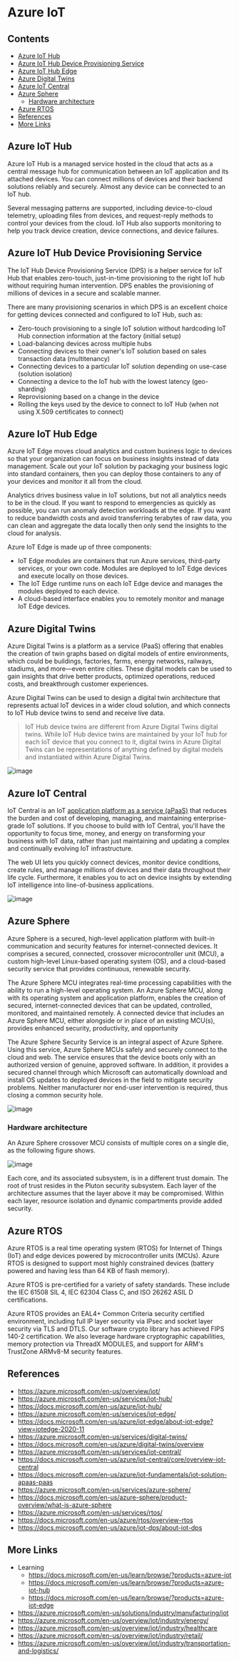 # Azure IoT <!-- omit in toc -->

## Contents <!-- omit in toc -->

- [Azure IoT Hub](#azure-iot-hub)
- [Azure IoT Hub Device Provisioning Service](#azure-iot-hub-device-provisioning-service)
- [Azure IoT Hub Edge](#azure-iot-hub-edge)
- [Azure Digital Twins](#azure-digital-twins)
- [Azure IoT Central](#azure-iot-central)
- [Azure Sphere](#azure-sphere)
  - [Hardware architecture](#hardware-architecture)
- [Azure RTOS](#azure-rtos)
- [References](#references)
- [More Links](#more-links)

## Azure IoT Hub

Azure IoT Hub is a managed service hosted in the cloud that acts as a central message hub for communication between an IoT application and its attached devices.
You can connect millions of devices and their backend solutions reliably and securely.
Almost any device can be connected to an IoT hub.

Several messaging patterns are supported, including device-to-cloud telemetry, uploading files from devices, and request-reply methods to control your devices from the cloud.
IoT Hub also supports monitoring to help you track device creation, device connections, and device failures.

## Azure IoT Hub Device Provisioning Service

The IoT Hub Device Provisioning Service (DPS) is a helper service for IoT Hub that enables zero-touch, just-in-time provisioning to the right IoT hub without requiring human intervention.
DPS enables the provisioning of millions of devices in a secure and scalable manner.

There are many provisioning scenarios in which DPS is an excellent choice for getting devices connected and configured to IoT Hub, such as:

- Zero-touch provisioning to a single IoT solution without hardcoding IoT Hub connection information at the factory (initial setup)
- Load-balancing devices across multiple hubs
- Connecting devices to their owner's IoT solution based on sales transaction data (multitenancy)
- Connecting devices to a particular IoT solution depending on use-case (solution isolation)
- Connecting a device to the IoT hub with the lowest latency (geo-sharding)
- Reprovisioning based on a change in the device
- Rolling the keys used by the device to connect to IoT Hub (when not using X.509 certificates to connect)

## Azure IoT Hub Edge

Azure IoT Edge moves cloud analytics and custom business logic to devices so that your organization can focus on business insights instead of data management.
Scale out your IoT solution by packaging your business logic into standard containers, then you can deploy those containers to any of your devices and monitor it all from the cloud.

Analytics drives business value in IoT solutions, but not all analytics needs to be in the cloud.
If you want to respond to emergencies as quickly as possible, you can run anomaly detection workloads at the edge.
If you want to reduce bandwidth costs and avoid transferring terabytes of raw data, you can clean and aggregate the data locally then only send the insights to the cloud for analysis.

Azure IoT Edge is made up of three components:

- IoT Edge modules are containers that run Azure services, third-party services, or your own code. Modules are deployed to IoT Edge devices and execute locally on those devices.
- The IoT Edge runtime runs on each IoT Edge device and manages the modules deployed to each device.
- A cloud-based interface enables you to remotely monitor and manage IoT Edge devices.

## Azure Digital Twins

Azure Digital Twins is a platform as a service (PaaS) offering that enables the creation of twin graphs based on digital models of entire environments, which could be buildings, factories, farms, energy networks, railways, stadiums, and more—even entire cities.
These digital models can be used to gain insights that drive better products, optimized operations, reduced costs, and breakthrough customer experiences.

Azure Digital Twins can be used to design a digital twin architecture that represents actual IoT devices in a wider cloud solution, and which connects to IoT Hub device twins to send and receive live data.

> IoT Hub device twins are different from Azure Digital Twins digital twins.
> While IoT Hub device twins are maintained by your IoT hub for each IoT device that you connect to it, digital twins in Azure Digital Twins can be representations of anything defined by digital models and instantiated within Azure Digital Twins.

![image](https://docs.microsoft.com/en-us/azure/digital-twins/media/overview/solution-context.png#lightbox)

## Azure IoT Central

IoT Central is an IoT [application platform as a service (aPaaS)](https://docs.microsoft.com/en-us/azure/iot-fundamentals/iot-solution-apaas-paas) that reduces the burden and cost of developing, managing, and maintaining enterprise-grade IoT solutions.
If you choose to build with IoT Central, you'll have the opportunity to focus time, money, and energy on transforming your business with IoT data, rather than just maintaining and updating a complex and continually evolving IoT infrastructure.

The web UI lets you quickly connect devices, monitor device conditions, create rules, and manage millions of devices and their data throughout their life cycle.
Furthermore, it enables you to act on device insights by extending IoT intelligence into line-of-business applications.

![image](https://docs.microsoft.com/en-us/azure/iot-fundamentals/media/iot-solution-apaas-paas/architecture-apaas.svg)

## Azure Sphere

Azure Sphere is a secured, high-level application platform with built-in communication and security features for internet-connected devices.
It comprises a secured, connected, crossover microcontroller unit (MCU), a custom high-level Linux-based operating system (OS), and a cloud-based security service that provides continuous, renewable security.

The Azure Sphere MCU integrates real-time processing capabilities with the ability to run a high-level operating system.
An Azure Sphere MCU, along with its operating system and application platform, enables the creation of secured, internet-connected devices that can be updated, controlled, monitored, and maintained remotely. A connected device that includes an Azure Sphere MCU, either alongside or in place of an existing MCU(s), provides enhanced security, productivity, and opportunity

The Azure Sphere Security Service is an integral aspect of Azure Sphere.
Using this service, Azure Sphere MCUs safely and securely connect to the cloud and web.
The service ensures that the device boots only with an authorized version of genuine, approved software.
In addition, it provides a secured channel through which Microsoft can automatically download and install OS updates to deployed devices in the field to mitigate security problems.
Neither manufacturer nor end-user intervention is required, thus closing a common security hole.

![image](https://docs.microsoft.com/en-us/azure-sphere/media/bigpicture.png)

### Hardware architecture

An Azure Sphere crossover MCU consists of multiple cores on a single die, as the following figure shows.

![image](https://docs.microsoft.com/en-us/azure-sphere/media/graphic-mcu-01.png)

Each core, and its associated subsystem, is in a different trust domain.
The root of trust resides in the Pluton security subsystem.
Each layer of the architecture assumes that the layer above it may be compromised.
Within each layer, resource isolation and dynamic compartments provide added security.

## Azure RTOS

Azure RTOS is a real time operating system (RTOS) for Internet of Things (IoT) and edge devices powered by microcontroller units (MCUs).
Azure RTOS is designed to support most highly constrained devices (battery powered and having less than 64 KB of flash memory).

Azure RTOS is pre-certified for a variety of safety standards.
These include the IEC 61508 SIL 4, IEC 62304 Class C, and ISO 26262 ASIL D certifications.

Azure RTOS provides an EAL4+ Common Criteria security certified environment, including full IP layer security via IPsec and socket layer security via TLS and DTLS.
Our software crypto library has achieved FIPS 140-2 certification.
We also leverage hardware cryptographic capabilities, memory protection via ThreadX MODULES, and support for ARM's TrustZone ARMv8-M security features.

## References

- https://azure.microsoft.com/en-us/overview/iot/
- https://azure.microsoft.com/en-us/services/iot-hub/
- https://docs.microsoft.com/en-us/azure/iot-hub/
- https://azure.microsoft.com/en-us/services/iot-edge/
- https://docs.microsoft.com/en-us/azure/iot-edge/about-iot-edge?view=iotedge-2020-11
- https://azure.microsoft.com/en-us/services/digital-twins/
- https://docs.microsoft.com/en-us/azure/digital-twins/overview
- https://azure.microsoft.com/en-us/services/iot-central/
- https://docs.microsoft.com/en-us/azure/iot-central/core/overview-iot-central
- https://docs.microsoft.com/en-us/azure/iot-fundamentals/iot-solution-apaas-paas
- https://azure.microsoft.com/en-us/services/azure-sphere/
- https://docs.microsoft.com/en-us/azure-sphere/product-overview/what-is-azure-sphere
- https://azure.microsoft.com/en-us/services/rtos/
- https://docs.microsoft.com/en-us/azure/rtos/overview-rtos
- https://docs.microsoft.com/en-us/azure/iot-dps/about-iot-dps

## More Links

- Learning
  - https://docs.microsoft.com/en-us/learn/browse/?products=azure-iot
  - https://docs.microsoft.com/en-us/learn/browse/?products=azure-iot-hub
  - https://docs.microsoft.com/en-us/learn/browse/?products=azure-iot-edge
- https://azure.microsoft.com/en-us/solutions/industry/manufacturing/iot
- https://azure.microsoft.com/en-us/overview/iot/industry/energy/
- https://azure.microsoft.com/en-us/overview/iot/industry/healthcare
- https://azure.microsoft.com/en-us/overview/iot/industry/retail/
- https://azure.microsoft.com/en-us/overview/iot/industry/transportation-and-logistics/
